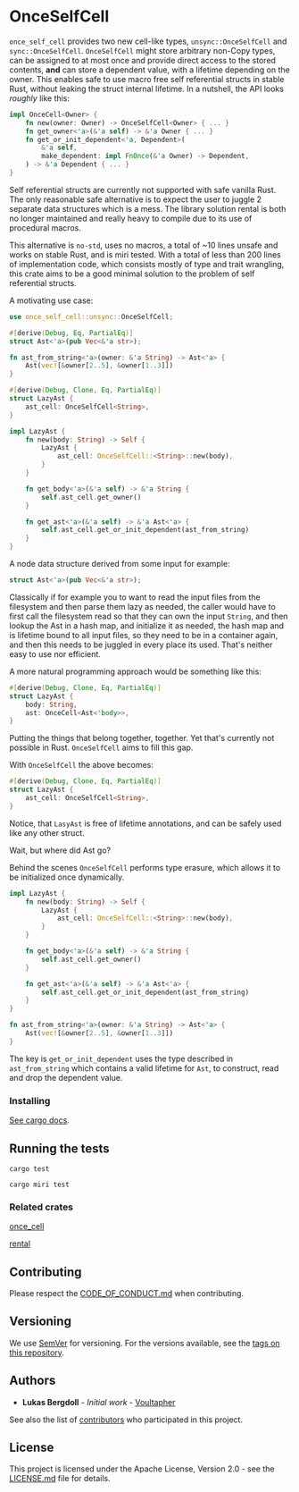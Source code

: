 # OnceSelfCell

`once_self_cell` provides two new cell-like types, `unsync::OnceSelfCell` and `sync::OnceSelfCell`. `OnceSelfCell` might store arbitrary non-Copy types,
can be assigned to at most once and provide direct access to the stored contents,
**and** can store a dependent value, with a lifetime depending on the owner.
This enables safe to use macro free self referential structs in stable Rust,
without leaking the struct internal lifetime. In a nutshell,
the API looks *roughly* like this:

```rust
impl OnceCell<Owner> {
    fn new(owner: Owner) -> OnceSelfCell<Owner> { ... }
    fn get_owner<'a>(&'a self) -> &'a Owner { ... }
    fn get_or_init_dependent<'a, Dependent>(
        &'a self,
        make_dependent: impl FnOnce(&'a Owner) -> Dependent,
    ) -> &'a Dependent { ... }
}
```

Self referential structs are currently not supported with safe vanilla Rust.
The only reasonable safe alternative is to expect the user to juggle 2 separate
data structures which is a mess. The library solution rental is both no longer
maintained and really heavy to compile due to its use of procedural macros.

This alternative is `no-std`, uses no macros, a total of ~10 lines unsafe and works on stable Rust, and is miri tested. With a total of less than 200 lines of implementation code, which consists mostly of type and trait wrangling, this crate aims to be a good minimal solution to the problem of self referential structs.

A motivating use case:

```rust
use once_self_cell::unsync::OnceSelfCell;

#[derive(Debug, Eq, PartialEq)]
struct Ast<'a>(pub Vec<&'a str>);

fn ast_from_string<'a>(owner: &'a String) -> Ast<'a> {
    Ast(vec![&owner[2..5], &owner[1..3]])
}

#[derive(Debug, Clone, Eq, PartialEq)]
struct LazyAst {
    ast_cell: OnceSelfCell<String>,
}

impl LazyAst {
    fn new(body: String) -> Self {
        LazyAst {
            ast_cell: OnceSelfCell::<String>::new(body),
        }
    }

    fn get_body<'a>(&'a self) -> &'a String {
        self.ast_cell.get_owner()
    }

    fn get_ast<'a>(&'a self) -> &'a Ast<'a> {
        self.ast_cell.get_or_init_dependent(ast_from_string)
    }
}
```

A node data structure derived from some input for example:

```rust
struct Ast<'a>(pub Vec<&'a str>);
```

Classically if for example you to want to read the input files from the filesystem
and then parse them lazy as needed, the caller would have to first call the
filesystem read so that they can own the input `String`, and then lookup the
Ast in a hash map, and initialize it as needed, the hash map and is lifetime
bound to all input files, so they need to be in a container again, and then
this needs to be juggled in every place its used. That's neither easy to use
nor efficient.

A more natural programming approach would be something like this:

```rust
#[derive(Debug, Clone, Eq, PartialEq)]
struct LazyAst {
    body: String,
    ast: OnceCell<Ast<'body>>,
}
```

Putting the things that belong together, together. Yet that's currently not
possible in Rust. `OnceSelfCell` aims to fill this gap.

With `OnceSelfCell` the above becomes:

```rust
#[derive(Debug, Clone, Eq, PartialEq)]
struct LazyAst {
    ast_cell: OnceSelfCell<String>,
}
```

Notice, that `LasyAst` is free of lifetime annotations, and can be safely used
like any other struct.

Wait, but where did Ast go?

Behind the scenes `OnceSelfCell` performs type erasure, which allows it to be
initialized once dynamically.

```rust
impl LazyAst {
    fn new(body: String) -> Self {
        LazyAst {
            ast_cell: OnceSelfCell::<String>::new(body),
        }
    }

    fn get_body<'a>(&'a self) -> &'a String {
        self.ast_cell.get_owner()
    }

    fn get_ast<'a>(&'a self) -> &'a Ast<'a> {
        self.ast_cell.get_or_init_dependent(ast_from_string)
    }
}

fn ast_from_string<'a>(owner: &'a String) -> Ast<'a> {
    Ast(vec![&owner[2..5], &owner[1..3]])
}
```

The key is `get_or_init_dependent` uses the type described in `ast_from_string`
which contains a valid lifetime for `Ast`, to construct, read and drop the
dependent value.

### Installing

[See cargo docs](https://doc.rust-lang.org/cargo/guide/).

## Running the tests

```
cargo test

cargo miri test
```

### Related crates

[once_cell](https://github.com/matklad/once_cell)

[rental](https://github.com/jpernst/rental)

## Contributing

Please respect the [CODE_OF_CONDUCT.md](CODE_OF_CONDUCT.md) when contributing.

## Versioning

We use [SemVer](http://semver.org/) for versioning. For the versions available,
see the [tags on this repository](https://github.com/Voultapher/once_self_cell/tags).

## Authors

* **Lukas Bergdoll** - *Initial work* - [Voultapher](https://github.com/Voultapher)

See also the list of [contributors](https://github.com/Voultapher/once_self_cell/contributors)
who participated in this project.

## License

This project is licensed under the Apache License, Version 2.0 -
see the [LICENSE.md](LICENSE.md) file for details.
